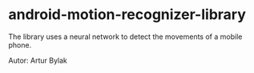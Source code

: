 android-motion-recognizer-library
=================================

The library uses a neural network to detect the movements of a mobile phone.

Autor: Artur Bylak
